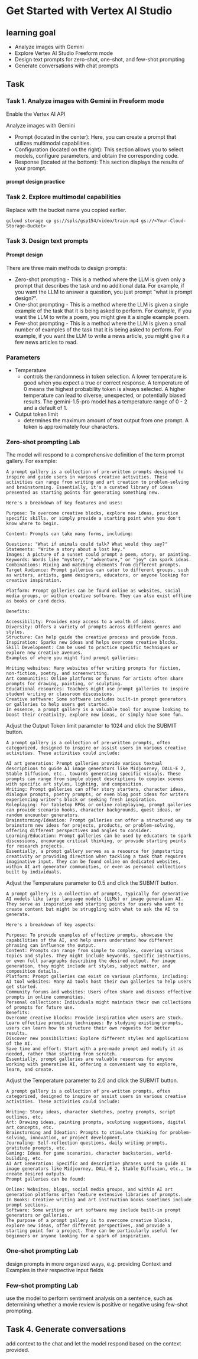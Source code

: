 # Get Started with Vertex AI Studio

## learning goal
- Analyze images with Gemini
- Explore Vertex AI Studio Freeform mode
- Design text prompts for zero-shot, one-shot, and few-shot prompting
- Generate conversations with chat prompts




## Task
### Task 1. Analyze images with Gemini in Freeform mode
Enable the Vertex AI API


Analyze images with Gemini


- Prompt (located in the center): Here, you can create a prompt that utilizes multimodal capabilities.
- Configuration (located on the right): This section allows you to select models, configure parameters, and obtain the corresponding code.
- Response (located at the bottom): This section displays the results of your prompt.

#### prompt design practice

### Task 2. Explore multimodal capabilities
Replace <Your-Cloud-Storage-Bucket> with the bucket name you copied earlier.
```
gcloud storage cp gs://spls/gsp154/video/train.mp4 gs://<Your-Cloud-Storage-Bucket>
```


### Task 3. Design text prompts
#### Prompt design
There are three main methods to design prompts:

- Zero-shot prompting - This is a method where the LLM is given only a prompt that describes the task and no additional data. For example, if you want the LLM to answer a question, you just prompt "what is prompt design?".
- One-shot prompting - This is a method where the LLM is given a single example of the task that it is being asked to perform. For example, if you want the LLM to write a poem, you might give it a single example poem.
- Few-shot prompting - This is a method where the LLM is given a small number of examples of the task that it is being asked to perform. For example, if you want the LLM to write a news article, you might give it a few news articles to read.

### Parameters
- Temperature
  - controls the randomness in token selection. A lower temperature is good when you expect a true or correct response. A temperature of 0 means the highest probability token is always selected. A higher temperature can lead to diverse, unexpected, or potentially biased results. The gemini-1.5-pro model has a temperature range of 0 - 2 and a default of 1.
- Output token limit
  - determines the maximum amount of text output from one prompt. A token is approximately four characters.


### Zero-shot prompting Lab
The model will respond to a comprehensive definition of the term prompt gallery. For example:
```
A prompt gallery is a collection of pre-written prompts designed to inspire and guide users in various creative activities. These activities can range from writing and art creation to problem-solving and brainstorming. Essentially, it's a curated library of ideas presented as starting points for generating something new.

Here's a breakdown of key features and uses:

Purpose: To overcome creative blocks, explore new ideas, practice specific skills, or simply provide a starting point when you don't know where to begin.

Content: Prompts can take many forms, including:

Questions: "What if animals could talk? What would they say?"
Statements: "Write a story about a lost key."
Images: A picture of a sunset could prompt a poem, story, or painting.
Keywords: Words like "mystery," "adventure," or "joy" can spark ideas.
Combinations: Mixing and matching elements from different prompts.
Target Audience: Prompt galleries can cater to different groups, such as writers, artists, game designers, educators, or anyone looking for creative inspiration.

Platform: Prompt galleries can be found online as websites, social media groups, or within creative software. They can also exist offline as books or card decks.

Benefits:

Accessibility: Provides easy access to a wealth of ideas.
Diversity: Offers a variety of prompts across different genres and styles.
Structure: Can help guide the creative process and provide focus.
Inspiration: Sparks new ideas and helps overcome creative blocks.
Skill Development: Can be used to practice specific techniques or explore new creative avenues.
Examples of where you might find prompt galleries:

Writing websites: Many websites offer writing prompts for fiction, non-fiction, poetry, and screenwriting.
Art communities: Online platforms or forums for artists often share prompts for drawing, painting, or sculpting.
Educational resources: Teachers might use prompt galleries to inspire student writing or classroom discussions.
Creative software: Some software includes built-in prompt generators or galleries to help users get started.
In essence, a prompt gallery is a valuable tool for anyone looking to boost their creativity, explore new ideas, or simply have some fun.
```

Adjust the Output Token limit parameter to 1024 and click the SUBMIT button.
```
A prompt gallery is a collection of pre-written prompts, often categorized, designed to inspire or assist users in various creative activities. These activities could include:

AI art generation: Prompt galleries provide various textual descriptions to guide AI image generators like Midjourney, DALL-E 2, Stable Diffusion, etc., towards generating specific visuals. These prompts can range from simple object descriptions to complex scenes with specific art styles, lighting, and composition.
Writing: Prompt galleries can offer story starters, character ideas, dialogue prompts, poetry prompts, or even blog post ideas for writers experiencing writer's block or seeking fresh inspiration.
Roleplaying: For tabletop RPGs or online roleplaying, prompt galleries can provide scenario hooks, character backgrounds, quest ideas, or random encounter generators.
Brainstorming/Ideation: Prompt galleries can offer a structured way to brainstorm new ideas for projects, products, or problem-solving, offering different perspectives and angles to consider.
Learning/Education: Prompt galleries can be used by educators to spark discussions, encourage critical thinking, or provide starting points for research projects.
Essentially, a prompt gallery serves as a resource for jumpstarting creativity or providing direction when tackling a task that requires imaginative input. They can be found online on dedicated websites, within AI art generator communities, or even as personal collections built by individuals.
```

Adjust the Temperature parameter to 0.5 and click the SUBMIT button.
```
A prompt gallery is a collection of prompts, typically for generative AI models like large language models (LLMs) or image generation AI. They serve as inspiration and starting points for users who want to create content but might be struggling with what to ask the AI to generate.

Here's a breakdown of key aspects:

Purpose: To provide examples of effective prompts, showcase the capabilities of the AI, and help users understand how different phrasing can influence the output.
Content: Prompts can range from simple to complex, covering various topics and styles. They might include keywords, specific instructions, or even full paragraphs describing the desired output. For image generation, they might include art styles, subject matter, and composition details.
Platform: Prompt galleries can exist on various platforms, including:
AI tool websites: Many AI tools host their own galleries to help users get started.
Community forums and websites: Users often share and discuss effective prompts in online communities.
Personal collections: Individuals might maintain their own collections of prompts for future use.
Benefits:
Overcome creative blocks: Provide inspiration when users are stuck.
Learn effective prompting techniques: By studying existing prompts, users can learn how to structure their own requests for better results.
Discover new possibilities: Explore different styles and applications of the AI.
Save time and effort: Start with a pre-made prompt and modify it as needed, rather than starting from scratch.
Essentially, prompt galleries are valuable resources for anyone working with generative AI, offering a convenient way to explore, learn, and create.
```

Adjust the Temperature parameter to 2.0 and click the SUBMIT button.
```
A prompt gallery is a collection of pre-written prompts, often categorized, designed to inspire or assist users in various creative activities. These activities could include:

Writing: Story ideas, character sketches, poetry prompts, script outlines, etc.
Art: Drawing ideas, painting prompts, sculpting suggestions, digital art concepts, etc.
Brainstorming and Ideation: Prompts to stimulate thinking for problem-solving, innovation, or project development.
Journaling: Self-reflection questions, daily writing prompts, gratitude prompts, etc.
Gaming: Ideas for game scenarios, character backstories, world-building, etc.
AI Art Generation: Specific and descriptive phrases used to guide AI image generators like Midjourney, DALL-E 2, Stable Diffusion, etc., to create desired outputs.
Prompt galleries can be found:

Online: Websites, blogs, social media groups, and within AI art generation platforms often feature extensive libraries of prompts.
In Books: Creative writing and art instruction books sometimes include prompt sections.
Software: Some writing or art software may include built-in prompt generators or galleries.
The purpose of a prompt gallery is to overcome creative blocks, explore new ideas, offer different perspectives, and provide a starting point for a project. They can be particularly useful for beginners or anyone looking for a spark of inspiration.
```

### One-shot prompting Lab
design prompts in more organized ways, e.g. providing Context and Examples in their respective input fields


### Few-shot prompting Lab
use the model to perform sentiment analysis on a sentence, such as determining whether a movie review is positive or negative using few-shot prompting.


## Task 4. Generate conversations
add context to the chat and let the model respond based on the context provided.



